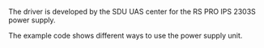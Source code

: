 The driver is developed by the SDU UAS center for the RS PRO IPS 2303S power supply.

The example code shows different ways to use the power supply unit.
